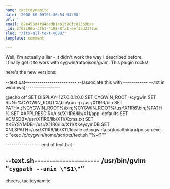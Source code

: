 ```yaml
---
name: tacitdynamite
date: '2008-10-09T01:36:54-04:00'
url: ''
email: 82e455d4f846edb1ab1396fc013b9bae
_id: 2f02c90b-3fb1-4198-8fa1-eef3ad2372ac
slug: "/its-all-text-v080/"
template: comment

---
```


Well, I'm actually a liar - It didn't work the way I described before.  
I finally got it to work with cygwin/ratpoison/gvim.  This plugin rocks!

here's the new versions:

--text.bat-------------------------
--(associate this with ------------
--.txt in windows)-----------------

@echo off 
SET DISPLAY=127.0.0.1:0.0
SET CYGWIN_ROOT=\cygwin
SET RUN=%CYGWIN_ROOT%\bin\run -p /usr/X11R6/bin
SET PATH=.;%CYGWIN_ROOT%\bin;%CYGWIN_ROOT%\usr\X11R6\bin;%PATH%
SET XAPPLRESDIR=/usr/X11R6/lib/X11/app-defaults
SET XCMSDB=/usr/X11R6/lib/X11/Xcms.txt
SET XKEYSYMDB=/usr/X11R6/lib/X11/XKeysymDB
SET XNLSPATH=/usr/X11R6/lib/X11/locale
c:\cygwin\usr\local\bin\ratpoison.exe -c "exec /c/cygwin/home/scripts/text.sh \"%~f1\""

----------------- end of text.bat -

--text.sh---------------------
/usr/bin/gvim "`cygpath --unix \"$1\"`"
------------------------------

cheers,
tacitdynamite
